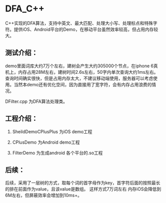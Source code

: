 # DFA_C++
C++实现的DFA算法，支持中英文、最大匹配、处理大小写、处理标点和特殊字符。提供iOS、Android平台的Demo，在移动平台虽然效率较高，但占用内存较大。

## 测试介绍：

demo里面词库大约7万个左右，建树会产生大约305000个节点，在iphone 6真机上，内存占用28M左右，建树时间2.6s左右，50字内单次查询大约1ms左右。
查询时间确实很快，但是占用内存太大，不建议移动端使用，服务器可以考虑使用。当然本demo还有优化空间，因为直接用了宽字符，会有内存占用浪费的情况。

DFilter.cpp 为DFA算法处理类。

## 工程介绍：

1. SheildDemoCPlusPlus 为iOS demo工程

2. CPlusDemo 为Android demo工程

3. FilterDemo 为生成android 各个平台的.so工程

## 后续：

后续，采用了一层树的方式，取每个词的首字母作为key，首字符后面的按照最长的排在前面作为value，且该value是数组。 这样方式7万词左右 内存iOS会降低到6M左右，但屏蔽效率会增加到10ms+。
